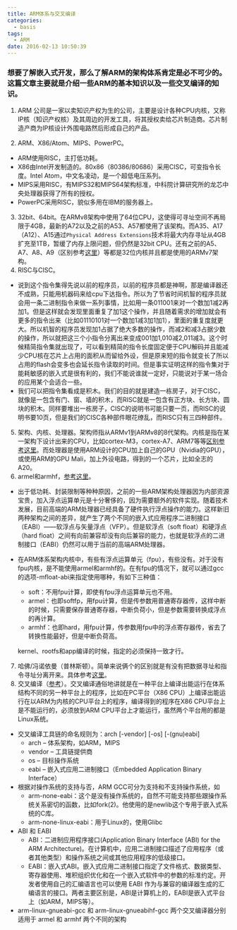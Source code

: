 ```yaml
---
title: ARM体系与交叉编译
categories:
  - basis
tags:
  - ARM
date: 2016-02-13 10:50:39
---
```


### 想要了解嵌入式开发，那么了解ARM的架构体系肯定是必不可少的。这篇文章主要就是介绍一些ARM的基本知识以及一些交叉编译的知识。
1. ARM 公司是一家以卖知识产权为生的公司，主要是设计各种CPU内核，又称IP核（知识产权核）及其周边的开发工具，将其授权卖给芯片制造商。芯片制造产商为IP核设计外围电路然后形成自己的产品。
<!--more-->
2. ARM、X86/Atom、MIPS、PowerPC。
  * ARM使用RISC，主打低功耗。
  * X86由Intel开发制造的。80x86（80386/80686）采用CISC，可变指令长度。Intel Atom，中文名凌动，是一个超低电压系列。
  * MIPS采用RISC，有MIPS32和MIPS64架构标准，中科院计算研究所的龙芯中央处理器获得了所有的授权。
  * PowerPC采用RISC，貌似多用在IBM的服务器上。
3. 32bit、64bit。在ARMv8架构中使用了64位CPU，这使得可寻址空间不再局限于4GB，最新的A72以及之前的A53、A57都使用了该架构。而A35、A17（A12）、A15通过`Physical Address Extensions`技术将最大内存寻址从4GB扩充至1TB，暂缓了内存上限问题，但仍然是32bit CPU。还有之前的A5、A7、A8、A9（区别参考[这里](http://www.veryarm.com/1025.html)）等都是32位内核并且都是使用的ARMv7架构。
4. RISC与CISC。
  * 说到这个指令集得先说以前的程序员，以前的程序员都是神啊，那是编译器还不成熟，只能用机器码来给cpu下达指令。所以为了节省时间机智的程序员就会用一条二进制指令来做一系列事情，比如用一条011001来对一个数加1减2再加1。但是这样就会发现里面重复了加1这个操作，并且随着需求的增加就会有更多的指令出来（比如01110101对一个数加1减3加1加1），里面的重复度就更大。所以机智的程序员发现加1占据了绝大多数的操作，而减2和减3占据少数的操作，所以就把这三个小指令分离出来变成001加1,010减2,011减3。这个时候精简指令集就出现了，可以看到精简的指令长度固定便于CPU解码并且能减少CPU核在芯片上占用的面积从而留给外设，但是原来短的指令就变长了所以占用的flash会变多也会延长指令读取的时间。但是事实证明这样的指令集对于能耗敏感的嵌入式是很有利的，我们不能说谁就一定好，只能说对于某一场合的应用某个会适合一些。
  * 我们可以把指令集看成是积木。我们的目的就是建造一栋房子，对于CISC，就像是一包含有门、窗、墙的积木，而RISC就是一包含有正方块、长方块、圆块的积木。同样要堆出一栋房子，CISC的说明书可能只要一页，而RISC的说明书要10页，但是我们的CISC各种部件眼花缭乱，而RISC只有三四种部件。
5. 架构、内核、处理器。架构师指从ARMv1到ARMv8的8代架构。内核是指在某一架构下设计出来的CPU，比如cortex-M3，cortex-A7、ARM7等等[区别参考这里](https://zh.wikipedia.org/wiki/ARM%E6%9E%B6%E6%A7%8B#.E5.85.A7.E6.A0.B8.E7.A8.AE.E9.A1.9E)。而处理器是使用ARM设计的CPU加上自己的GPU（Nvidia的GPU），或使用ARM的GPU Mali，加上外设电路，得到的一个芯片，比如全志的A20。
6. armel和armhf，[参考这里](http://www.veryarm.com/872.html)。
  * 出于低功耗、封装限制等种种原因，之前的一些ARM架构处理器因为内部资源宝贵，加入浮点运算单元是十分奢侈的，因为需要额外的软件实现。随着技术发展，目前高端的ARM处理器已经具备了硬件执行浮点操作的能力。这样新旧两种架构之间的差异，就产生了两个不同的嵌入式应用程序二进制接口（EABI）——软浮点与矢量浮点（VFP）。但是软浮点（soft float）和硬浮点（hard float）之间有向前兼容却没有向后兼容的能力，也就是软浮点的二进制接口（EABI）仍然可以用于当前的高端ARM处理器。
  * 在ARM体系架构内核中，有些有浮点运算单元（fpu），有些没有。对于没有fpu内核，是不能使用armel和armhf的。在有fpu的情况下，就可以通过gcc的选项-mfloat-abi来指定使用哪种，有如下三种值：
    * soft：不用​fpu计算，即使有fpu浮点运算单元也不用。
    * armel：也即softfp，用fpu计算，但是传参数用普通寄存器传，这样中断的时候，只需要保存普通寄存器，中断负荷小，但是参数需要转换成浮点的再计算。
    * armhf：也即hard，用fpu计算，传参数用fpu中的浮点寄存器传，省去了转换性能最好，但是中断负荷高。

    kernel、rootfs和app编译的时候，指定的必须保持一致才行。
7. 哈佛/冯诺依曼（普林斯顿）。简单来说俩个的区别就是有没有把数据寻址和指令寻址分离开来。具体参考[这里](https://zh.wikipedia.org/wiki/%E5%93%88%E4%BD%9B%E7%BB%93%E6%9E%84)。
8. 交叉编译（[参考](http://blog.csdn.net/qfnu08zzr/article/details/48264331)）。交叉编译通俗地讲就是在一种平台上编译出能运行在体系结构不同的另一种平台上的程序，比如在PC平台（X86 CPU）上编译出能运行在以ARM为内核的CPU平台上的程序，编译得到的程序在X86 CPU平台上是不能运行的，必须放到ARM CPU平台上才能运行，虽然两个平台用的都是Linux系统。
  * 交叉编译工具链的命名规则为：arch [-vendor] [-os] [-(gnu)eabi]
    * arch – 体系架构，如ARM，MIPS
    * vendor – 工具链提供商
    * os – 目标操作系统
    * eabi – 嵌入式应用二进制接口（Embedded Application Binary Interface）
  * 根据对操作系统的支持与否，ARM GCC可分为支持和不支持操作系统，如
    * arm-none-eabi：这个是没有操作系统的，自然不可能支持那些跟操作系统关系密切的函数，比如fork(2)。他使用的是newlib这个专用于嵌入式系统的C库。
    * arm-none-linux-eabi：用于Linux的，使用Glibc
  * ABI 和 EABI
    * ABI：二进制应用程序接口(Application Binary Interface (ABI) for the ARM Architecture)。在计算机中，应用二进制接口描述了应用程序（或者其他类型）和操作系统之间或其他应用程序的低级接口。
    * EABI：嵌入式ABI。嵌入式应用二进制接口指定了文件格式、数据类型、寄存器使用、堆积组织优化和在一个嵌入式软件中的参数的标准约定。开发者使用自己的汇编语言也可以使用 EABI 作为与兼容的编译器生成的汇编语言的接口。两者主要区别是，ABI是计算机上的，EABI是嵌入式平台上（如ARM，MIPS等）。
  * arm-linux-gnueabi-gcc 和 arm-linux-gnueabihf-gcc 两个交叉编译器分别适用于 armel 和 armhf 两个不同的架构
